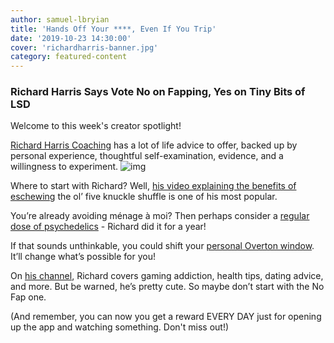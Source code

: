```yaml
---
author: samuel-lbryian
title: 'Hands Off Your ****, Even If You Trip'
date: '2019-10-23 14:30:00'
cover: 'richardharris-banner.jpg'
category: featured-content
---
```

### Richard Harris Says Vote No on Fapping, Yes on Tiny Bits of LSD

Welcome to this week's creator spotlight!

[Richard Harris Coaching](https://open.lbry.com/@RichardHarrisCoaching:4) has a lot of life advice to offer, backed up by personal experience, thoughtful self-examination, evidence, and a willingness to experiment.
![img](https://spee.ch/@lbrynews:0/lbrycast-richard-harris.jpeg)

Where to start with Richard? Well, [his video explaining the benefits of eschewing](http://open.lbry.com/@RichardHarrisCoaching#4/nofap-truth-one-year-of-nofap#6) the ol’ five knuckle shuffle is one of his most popular.

You’re already avoiding ménage à moi? Then perhaps consider a [regular dose of psychedelics](https://open.lbry.com/@RichardHarrisCoaching:4/microdosing-one-year-review:1) - Richard did it for a year!

If that sounds unthinkable, you could shift your [personal Overton window](https://open.lbry.com/@RichardHarrisCoaching:4/personal-growth-series-4-the-overton:1). It’ll change what’s possible for you!

On [his channel](https://open.lbry.com/@RichardHarrisCoaching:4), Richard covers gaming addiction, health tips, dating advice, and more. But be warned, he’s pretty cute. So maybe don’t start with the No Fap one.

(And remember, you can now you get a reward EVERY DAY just for opening up the app and watching something. Don't miss out!)
